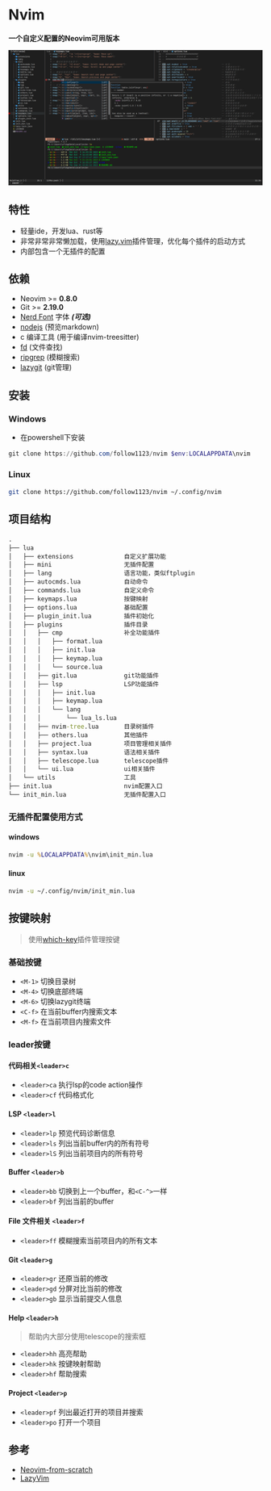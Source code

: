 # Nvim

**一个自定义配置的Neovim可用版本**

![preview](imgs/screenshot.png)

## 特性

* 轻量ide，开发lua、rust等
* 非常非常非常懒加载，使用[lazy.vim](https://github.com/folke/lazy.nvim)插件管理，优化每个插件的启动方式
* 内部包含一个无插件的配置

## 依赖

* Neovim >= **0.8.0** 
* Git >= **2.19.0** 
* [Nerd Font](https://www.nerdfonts.com/) 字体 **_(可选)_**
* [nodejs](https://nodejs.org/) (预览markdown)
* c 编译工具 (用于编译nvim-treesitter)
* [fd](https://github.com/sharkdp/fd) (文件查找)
* [ripgrep](https://github.com/BurntSushi/ripgrep) (模糊搜索)
* [lazygit](https://github.com/jesseduffield/lazygit) (git管理)

## 安装

### Windows

* 在powershell下安装
```powershell
git clone https://github.com/follow1123/nvim $env:LOCALAPPDATA\nvim
```
### Linux
```bash
git clone https://github.com/follow1123/nvim ~/.config/nvim
```

## 项目结构

```cmd
.
├── lua
│   ├── extensions              自定义扩展功能
│   ├── mini                    无插件配置
│   ├── lang                    语言功能，类似ftplugin
│   ├── autocmds.lua            自动命令
│   ├── commands.lua            自定义命令
│   ├── keymaps.lua             按键映射
│   ├── options.lua             基础配置
│   ├── plugin_init.lua         插件初始化
│   ├── plugins                 插件目录
│   │   ├── cmp                 补全功能插件
│   │   │   ├── format.lua
│   │   │   ├── init.lua
│   │   │   ├── keymap.lua
│   │   │   └── source.lua
│   │   ├── git.lua             git功能插件
│   │   ├── lsp                 LSP功能插件
│   │   │   ├── init.lua
│   │   │   ├── keymap.lua
│   │   │   └── lang
│   │   │       └── lua_ls.lua
│   │   ├── nvim-tree.lua       目录树插件
│   │   ├── others.lua          其他插件
│   │   ├── project.lua         项目管理相关插件
│   │   ├── syntax.lua          语法相关插件
│   │   ├── telescope.lua       telescope插件
│   │   └── ui.lua              ui相关插件
│   └── utils                   工具
├── init.lua                    nvim配置入口
└── init_min.lua                无插件配置入口
```

### 无插件配置使用方式

#### windows

```cmd
nvim -u %LOCALAPPDATA%\nvim\init_min.lua
```

#### linux

```bash
nvim -u ~/.config/nvim/init_min.lua
```

## 按键映射
> 使用[which-key](https://github.com/folke/which-key.nvim)插件管理按键

### 基础按键

* `<M-1>` 切换目录树
* `<M-4>` 切换底部终端
* `<M-6>` 切换lazygit终端
* `<C-f>` 在当前buffer内搜索文本
* `<M-f>` 在当前项目内搜索文件

### leader按键

#### 代码相关`<leader>c` 

* `<leader>ca` 执行lsp的code action操作
* `<leader>cf` 代码格式化

#### LSP `<leader>l` 

* `<leader>lp` 预览代码诊断信息
* `<leader>ls` 列出当前buffer内的所有符号
* `<leader>lS` 列出当前项目内的所有符号

#### Buffer `<leader>b` 

* `<leader>bb` 切换到上一个buffer，和`<C-^>`一样
* `<leader>bf` 列出当前的buffer

#### File 文件相关 `<leader>f`

* `<leader>ff` 模糊搜索当前项目内的所有文本

#### Git `<leader>g`

* `<leader>gr` 还原当前的修改
* `<leader>gd` 分屏对比当前的修改
* `<leader>gb` 显示当前提交人信息

#### Help `<leader>h`
> 帮助内大部分使用telescope的搜索框

* `<leader>hh` 高亮帮助
* `<leader>hk` 按键映射帮助
* `<leader>hf` 帮助搜索

#### Project `<leader>p`

* `<leader>pf` 列出最近打开的项目并搜索
* `<leader>po` 打开一个项目

## 参考

* [Neovim-from-scratch](https://github.com/LunarVim/Neovim-from-scratch)
* [LazyVim](https://github.com/LazyVim/LazyVim)
